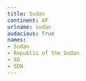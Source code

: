 ```yaml
---
title: Sudan
continent: AF
urlname: sudan
audacious: True
names:
- Sudan
- Republic of the Sudan
- SD
- SDN
---
```

